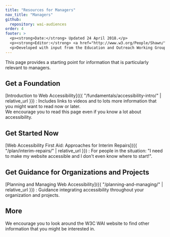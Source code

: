```yaml
---
title: "Resources for Managers"
nav_title: "Managers"
github:
  repository: wai-audiences
order: 4
footer: >
  <p><strong>Date:</strong> Updated 24 April 2018.</p>
  <p><strong>Editor:</strong> <a href="http://www.w3.org/People/Shawn/">Shawn Lawton Henry</a>.</p>
  <p>Developed with input from the Education and Outreach Working Group (<a href="http://www.w3.org/WAI/EO/">EOWG</a>).</p>
---
```


This page provides a starting point for information that is particularly relevant to managers.

## Get a Foundation

[Introduction to Web Accessibility]({{ "/fundamentals/accessibility-intro/" | relative_url }})
: Includes links to videos and to lots more information that you might want to read now or later.<br/>We encourage you to read this page even if you know a lot about accessibility.

## Get Started Now

[Web Accessibility First Aid: Approaches for Interim Repairs]({{ "/plan/interim-repairs/" | relative_url }})
: For people in the situation: "I need to make my website accessible and I don't even know where to start!".

## Get Guidance for Organizations and Projects

[Planning and Managing Web Accessibility]({{ "/planning-and-managing/" | relative_url }})
: Guidance integrating accessibility throughout your organization and projects.

## More

We encourage you to look around the W3C WAI website to find other information that you might be interested in.
